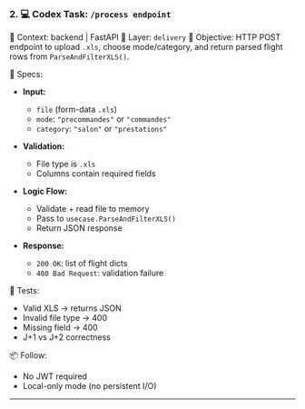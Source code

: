 ### 2. 💻 Codex Task: `/process endpoint`

🧭 Context: backend | FastAPI
📁 Layer: `delivery`
🎯 Objective:
HTTP POST endpoint to upload `.xls`, choose mode/category, and return parsed flight rows from `ParseAndFilterXLS()`.

🧹 Specs:

* **Input:**

  * `file` (form-data `.xls`)
  * `mode`: `"precommandes"` or `"commandes"`
  * `category`: `"salon"` or `"prestations"`
* **Validation:**

  * File type is `.xls`
  * Columns contain required fields
* **Logic Flow:**

  * Validate + read file to memory
  * Pass to `usecase.ParseAndFilterXLS()`
  * Return JSON response
* **Response:**

  * `200 OK`: list of flight dicts
  * `400 Bad Request`: validation failure

🥪 Tests:

* Valid XLS → returns JSON
* Invalid file type → 400
* Missing field → 400
* J+1 vs J+2 correctness

📦 Follow:

* No JWT required
* Local-only mode (no persistent I/O)

---
